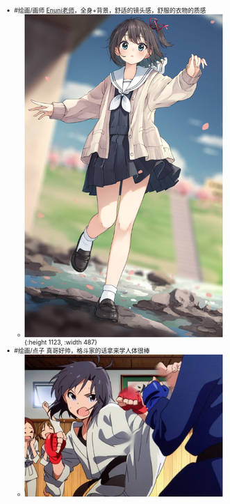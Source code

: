 - #绘画/画师 [Enuni老师](https://www.pixiv.net/users/8062849)，全身+背景，舒适的镜头感，舒服的衣物的质感
	- ![106095982_p0.png](../assets/106095982_p0_1728043579053_0.png){:height 1123, :width 487}
- #绘画/点子 真哥好帅，格斗家的话拿来学人体很棒
	- ![a1728cd8fc0250c22848471ba0aa3ed8.jpg](../assets/a1728cd8fc0250c22848471ba0aa3ed8_1728049486319_0.jpg)